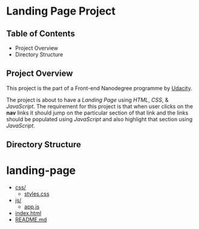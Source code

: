 # Landing Page Project

## Table of Contents

- Project Overview
- Directory Structure

## Project Overview

This project is the part of a Front-end Nanodegree programme by [Udacity](https://www.udacity.com/).

The project is about to have a _Landing Page_ using _HTML_, _CSS_, & _JavaScript_. The requirement for this project is that when user clicks on the **nav** links it should jump on the particular section of that link and the links should be populated using _JavaScript_ and also highlight that section using _JavaScript_.

## Directory Structure

# landing-page

* [css/](.\landing-page\css)
  * [styles.css](.\landing-page\css\styles.css)
* [js/](.\landing-page\js)
  * [app.js](.\landing-page\js\app.js)
* [index.html](.\landing-page\index.html)
* [README.md](.\landing-page\README.md)

